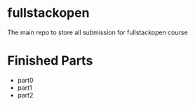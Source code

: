 # fullstackopen
The main repo to store all submission for fullstackopen course
# Finished Parts
 - part0 
 - part1
 - part2